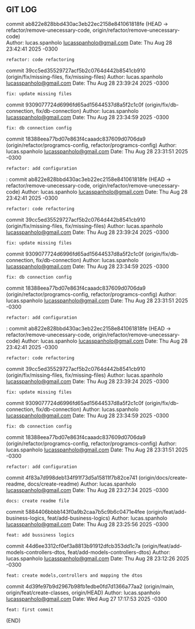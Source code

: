 ## GIT LOG

commit ab822e828bbd430ac3eb22ec2158e841061818fe (HEAD -> refactor/remove-unecessary-code, origin/refactor/remove-unecessary-code)                                         
Author: lucas.spanholo <lucasspanholo@gmail.com>
Date:   Thu Aug 28 23:42:41 2025 -0300

    refactor: code refactoring

commit 39cc5ed35529727acf5b2c0764d442b8541cb910 (origin/fix/missing-files, fix/missing-files)
Author: lucas.spanholo <lucasspanholo@gmail.com>
Date:   Thu Aug 28 23:39:24 2025 -0300

    fix: update missing files

commit 9309077724d6996fd65ad15644537d8a5f2c1c0f (origin/fix/db-connection, fix/db-connection)
Author: lucas.spanholo <lucasspanholo@gmail.com>
Date:   Thu Aug 28 23:34:59 2025 -0300

    fix: db connection config

commit 18388eea77bd07e863f4caaadc837609d0706da9 (origin/refactor/programcs-config, refactor/programcs-config)
Author: lucas.spanholo <lucasspanholo@gmail.com>
Date:   Thu Aug 28 23:31:51 2025 -0300

    refactor: add configuration
:
commit ab822e828bbd430ac3eb22ec2158e841061818fe (HEAD -> refactor/remove-unecessary-code, origin/refactor/remove-unecessary-code)
Author: lucas.spanholo <lucasspanholo@gmail.com>
Date:   Thu Aug 28 23:42:41 2025 -0300

    refactor: code refactoring

commit 39cc5ed35529727acf5b2c0764d442b8541cb910 (origin/fix/missing-files, fix/missing-files)
Author: lucas.spanholo <lucasspanholo@gmail.com>
Date:   Thu Aug 28 23:39:24 2025 -0300

    fix: update missing files

commit 9309077724d6996fd65ad15644537d8a5f2c1c0f (origin/fix/db-connection, fix/db-connection)
Author: lucas.spanholo <lucasspanholo@gmail.com>
Date:   Thu Aug 28 23:34:59 2025 -0300

    fix: db connection config

commit 18388eea77bd07e863f4caaadc837609d0706da9 (origin/refactor/programcs-config, refactor/programcs-config)
Author: lucas.spanholo <lucasspanholo@gmail.com>
Date:   Thu Aug 28 23:31:51 2025 -0300

    refactor: add configuration
:
commit ab822e828bbd430ac3eb22ec2158e841061818fe (HEAD -> refactor/remove-unecessary-code, origin/refactor/remove-unecessary-code)
Author: lucas.spanholo <lucasspanholo@gmail.com>
Date:   Thu Aug 28 23:42:41 2025 -0300

    refactor: code refactoring

commit 39cc5ed35529727acf5b2c0764d442b8541cb910 (origin/fix/missing-files, fix/missing-files)
Author: lucas.spanholo <lucasspanholo@gmail.com>
Date:   Thu Aug 28 23:39:24 2025 -0300

    fix: update missing files

commit 9309077724d6996fd65ad15644537d8a5f2c1c0f (origin/fix/db-connection, fix/db-connection)
Author: lucas.spanholo <lucasspanholo@gmail.com>
Date:   Thu Aug 28 23:34:59 2025 -0300

    fix: db connection config

commit 18388eea77bd07e863f4caaadc837609d0706da9 (origin/refactor/programcs-config, refactor/programcs-config)
Author: lucas.spanholo <lucasspanholo@gmail.com>
Date:   Thu Aug 28 23:31:51 2025 -0300

    refactor: add configuration

commit 4f83a7d998deb134f91f73d5a15811f7b82ce741 (origin/docs/create-readme, docs/create-readme)
Author: lucas.spanholo <lucasspanholo@gmail.com>
Date:   Thu Aug 28 23:27:34 2025 -0300

    docs: create readme file

commit 5884406bbbb143f0a9b2caa7b5c9b6c0471e4fee (origin/feat/add-business-logics, feat/add-business-logics)
Author: lucas.spanholo <lucasspanholo@gmail.com>
Date:   Thu Aug 28 23:25:56 2025 -0300

    feat: add bussiness logics

commit 44d6ee3312cf0ef3a8813b91912dfcb353dd1c7a (origin/feat/add-models-controllers-dtos, feat/add-models-controllers-dtos)
Author: lucas.spanholo <lucasspanholo@gmail.com>
Date:   Thu Aug 28 23:12:26 2025 -0300

    feat: create models,controllers and mapping the dtos

commit 4d39fe97b9d2967b98fb1edbe0fd7d1366a77aa2 (origin/main, origin/feat/create-classes, origin/HEAD)
Author: lucas.spanholo <lucasspanholo@gmail.com>
Date:   Wed Aug 27 17:17:53 2025 -0300

    feat: first commit
(END)